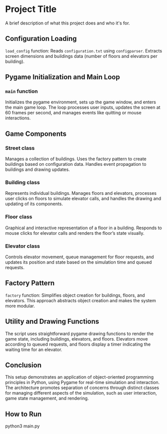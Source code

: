 # Project Title

A brief description of what this project does and who it's for.

## Configuration Loading

`load_config` function: Reads `configuration.txt` using `configparser`. Extracts screen dimensions and buildings data (number of floors and elevators per building).

## Pygame Initialization and Main Loop

### `main` function
Initializes the pygame environment, sets up the game window, and enters the main game loop. The loop processes user inputs, updates the screen at 60 frames per second, and manages events like quitting or mouse interactions.

## Game Components

### Street class
Manages a collection of buildings. Uses the factory pattern to create buildings based on configuration data. Handles event propagation to buildings and drawing updates.

### Building class
Represents individual buildings. Manages floors and elevators, processes user clicks on floors to simulate elevator calls, and handles the drawing and updating of its components.

### Floor class
Graphical and interactive representation of a floor in a building. Responds to mouse clicks for elevator calls and renders the floor’s state visually.

### Elevator class
Controls elevator movement, queue management for floor requests, and updates its position and state based on the simulation time and queued requests.

## Factory Pattern

`factory` function: Simplifies object creation for buildings, floors, and elevators. This approach abstracts object creation and makes the system more modular.

## Utility and Drawing Functions

The script uses straightforward pygame drawing functions to render the game state, including buildings, elevators, and floors. Elevators move according to queued requests, and floors display a timer indicating the waiting time for an elevator.

## Conclusion

This setup demonstrates an application of object-oriented programming principles in Python, using Pygame for real-time simulation and interaction. The architecture promotes separation of concerns through distinct classes for managing different aspects of the simulation, such as user interaction, game state management, and rendering.

## How to Run

python3 main.py 

